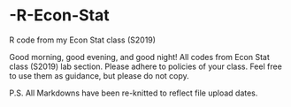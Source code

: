 # -R-Econ-Stat
R code from my Econ Stat class (S2019)

Good morning, good evening, and good night! All codes from Econ Stat class (S2019) lab section. Please adhere to policies of your class. Feel free to use them
as guidance, but please do not copy.

P.S. All Markdowns have been re-knitted to reflect file upload dates.
